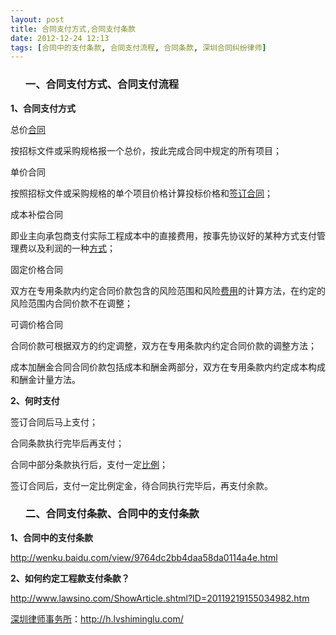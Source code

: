 ```yaml
---
layout: post
title: 合同支付方式,合同支付条款
date: 2012-12-24 12:13
tags: [合同中的支付条款, 合同支付流程, 合同条款, 深圳合同纠纷律师]
---
```

<ol>
<h3>一、合同支付方式、合同支付流程</h3>
</ol>
<strong>1、合同支付方式</strong>

总价<a href="http://h.lvshiminglu.com/law/category/contract">合同</a>

按招标文件或采购规格报一个总价，按此完成合同中规定的所有项目；

单价合同

按照招标文件或采购规格的单个项目价格计算投标价格和<a href="http://h.lvshiminglu.com/law/956.html">签订合同</a>；

成本补偿合同

即业主向承包商支付实际工程成本中的直接费用，按事先协议好的某种方式支付管理费以及利润的一种<a href="http://h.lvshiminglu.com/law/723.html">方式</a>；

固定价格合同

双方在专用条款内约定合同价款包含的风险范围和风险<a href="http://h.lvshiminglu.com/law/330.html">费用</a>的计算方法，在约定的风险范围内合同价款不在调整；

可调价格合同

合同价款可根据双方的约定调整，双方在专用条款内约定合同价款的调整方法；

成本加酬金合同合同价款包括成本和酬金两部分，双方在专用条款内约定成本构成和酬金计量方法。

<strong>2、何时支付</strong>

签订合同后马上支付；

合同条款执行完毕后再支付；

合同中部分条款执行后，支付一定<a href="http://h.lvshiminglu.com/law/242.html">比例</a>；

签订合同后，支付一定比例定金，待合同执行完毕后，再支付余款。
<ol>
<h3>二、合同支付条款、合同中的支付条款</h3>
</ol>
<strong>1、合同中的支付条款</strong>

http://wenku.baidu.com/view/9764dc2bb4daa58da0114a4e.html

<strong>2、如何约定工程款支付条款？</strong>

http://www.lawsino.com/ShowArticle.shtml?ID=20119219155034982.htm

<a href="http://h.lvshiminglu.com/">深圳律师事务所</a>：<a href="http://h.lvshiminglu.com/">http://h.lvshiminglu.com/</a>

